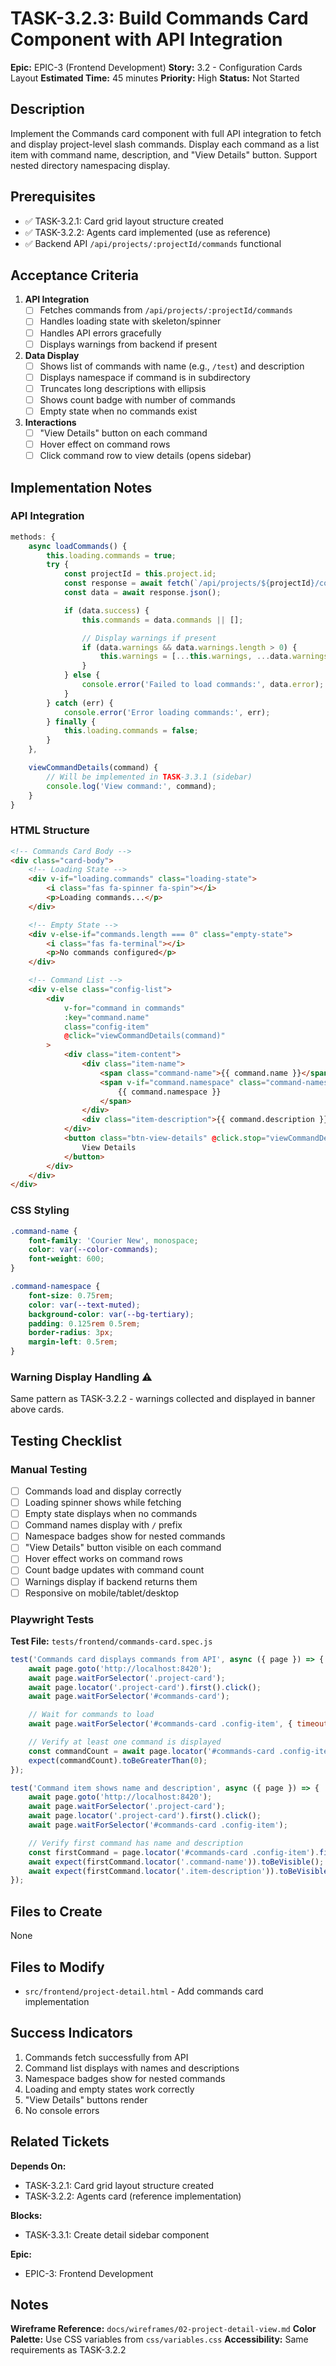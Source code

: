 # TASK-3.2.3: Build Commands Card Component with API Integration

**Epic:** EPIC-3 (Frontend Development)
**Story:** 3.2 - Configuration Cards Layout
**Estimated Time:** 45 minutes
**Priority:** High
**Status:** Not Started

## Description

Implement the Commands card component with full API integration to fetch and display project-level slash commands. Display each command as a list item with command name, description, and "View Details" button. Support nested directory namespacing display.

## Prerequisites

- ✅ TASK-3.2.1: Card grid layout structure created
- ✅ TASK-3.2.2: Agents card implemented (use as reference)
- ✅ Backend API `/api/projects/:projectId/commands` functional

## Acceptance Criteria

1. **API Integration**
   - [ ] Fetches commands from `/api/projects/:projectId/commands`
   - [ ] Handles loading state with skeleton/spinner
   - [ ] Handles API errors gracefully
   - [ ] Displays warnings from backend if present

2. **Data Display**
   - [ ] Shows list of commands with name (e.g., `/test`) and description
   - [ ] Displays namespace if command is in subdirectory
   - [ ] Truncates long descriptions with ellipsis
   - [ ] Shows count badge with number of commands
   - [ ] Empty state when no commands exist

3. **Interactions**
   - [ ] "View Details" button on each command
   - [ ] Hover effect on command rows
   - [ ] Click command row to view details (opens sidebar)

## Implementation Notes

### API Integration

```javascript
methods: {
    async loadCommands() {
        this.loading.commands = true;
        try {
            const projectId = this.project.id;
            const response = await fetch(`/api/projects/${projectId}/commands`);
            const data = await response.json();

            if (data.success) {
                this.commands = data.commands || [];

                // Display warnings if present
                if (data.warnings && data.warnings.length > 0) {
                    this.warnings = [...this.warnings, ...data.warnings];
                }
            } else {
                console.error('Failed to load commands:', data.error);
            }
        } catch (err) {
            console.error('Error loading commands:', err);
        } finally {
            this.loading.commands = false;
        }
    },

    viewCommandDetails(command) {
        // Will be implemented in TASK-3.3.1 (sidebar)
        console.log('View command:', command);
    }
}
```

### HTML Structure

```html
<!-- Commands Card Body -->
<div class="card-body">
    <!-- Loading State -->
    <div v-if="loading.commands" class="loading-state">
        <i class="fas fa-spinner fa-spin"></i>
        <p>Loading commands...</p>
    </div>

    <!-- Empty State -->
    <div v-else-if="commands.length === 0" class="empty-state">
        <i class="fas fa-terminal"></i>
        <p>No commands configured</p>
    </div>

    <!-- Command List -->
    <div v-else class="config-list">
        <div
            v-for="command in commands"
            :key="command.name"
            class="config-item"
            @click="viewCommandDetails(command)"
        >
            <div class="item-content">
                <div class="item-name">
                    <span class="command-name">{{ command.name }}</span>
                    <span v-if="command.namespace" class="command-namespace">
                        {{ command.namespace }}
                    </span>
                </div>
                <div class="item-description">{{ command.description }}</div>
            </div>
            <button class="btn-view-details" @click.stop="viewCommandDetails(command)">
                View Details
            </button>
        </div>
    </div>
</div>
```

### CSS Styling

```css
.command-name {
    font-family: 'Courier New', monospace;
    color: var(--color-commands);
    font-weight: 600;
}

.command-namespace {
    font-size: 0.75rem;
    color: var(--text-muted);
    background-color: var(--bg-tertiary);
    padding: 0.125rem 0.5rem;
    border-radius: 3px;
    margin-left: 0.5rem;
}
```

### **Warning Display Handling** ⚠️

Same pattern as TASK-3.2.2 - warnings collected and displayed in banner above cards.

## Testing Checklist

### Manual Testing
- [ ] Commands load and display correctly
- [ ] Loading spinner shows while fetching
- [ ] Empty state displays when no commands
- [ ] Command names display with `/` prefix
- [ ] Namespace badges show for nested commands
- [ ] "View Details" button visible on each command
- [ ] Hover effect works on command rows
- [ ] Count badge updates with command count
- [ ] Warnings display if backend returns them
- [ ] Responsive on mobile/tablet/desktop

### Playwright Tests

**Test File:** `tests/frontend/commands-card.spec.js`

```javascript
test('Commands card displays commands from API', async ({ page }) => {
    await page.goto('http://localhost:8420');
    await page.waitForSelector('.project-card');
    await page.locator('.project-card').first().click();
    await page.waitForSelector('#commands-card');

    // Wait for commands to load
    await page.waitForSelector('#commands-card .config-item', { timeout: 5000 });

    // Verify at least one command is displayed
    const commandCount = await page.locator('#commands-card .config-item').count();
    expect(commandCount).toBeGreaterThan(0);
});

test('Command item shows name and description', async ({ page }) => {
    await page.goto('http://localhost:8420');
    await page.waitForSelector('.project-card');
    await page.locator('.project-card').first().click();
    await page.waitForSelector('#commands-card .config-item');

    // Verify first command has name and description
    const firstCommand = page.locator('#commands-card .config-item').first();
    await expect(firstCommand.locator('.command-name')).toBeVisible();
    await expect(firstCommand.locator('.item-description')).toBeVisible();
});
```

## Files to Create

None

## Files to Modify

- `src/frontend/project-detail.html` - Add commands card implementation

## Success Indicators

1. Commands fetch successfully from API
2. Command list displays with names and descriptions
3. Namespace badges show for nested commands
4. Loading and empty states work correctly
5. "View Details" buttons render
6. No console errors

## Related Tickets

**Depends On:**
- TASK-3.2.1: Card grid layout structure created
- TASK-3.2.2: Agents card (reference implementation)

**Blocks:**
- TASK-3.3.1: Create detail sidebar component

**Epic:**
- EPIC-3: Frontend Development

## Notes

**Wireframe Reference:** `docs/wireframes/02-project-detail-view.md`
**Color Palette:** Use CSS variables from `css/variables.css`
**Accessibility:** Same requirements as TASK-3.2.2
